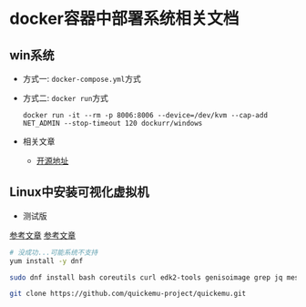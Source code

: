 # docker容器中部署系统相关文档

## win系统

- 方式一: `docker-compose.yml`方式
- 方式二: `docker run`方式
  
  ```shell
  docker run -it --rm -p 8006:8006 --device=/dev/kvm --cap-add NET_ADMIN --stop-timeout 120 dockurr/windows
  ```

- 相关文章
  - [开源地址](https://github.com/dockur/windows)

## Linux中安装可视化虚拟机

- 测试版
  
[参考文章](https://github.com/quickemu-project/quickemu/wiki/01-Installation)
[参考文章](https://mp.weixin.qq.com/s/W99irRFN5geQ5wHr2i4y2w)

```bash
# 没成功...可能系统不支持
yum install -y dnf

sudo dnf install bash coreutils curl edk2-tools genisoimage grep jq mesa-demos pciutils procps python3 qemu sed socat spice-gtk-tools swtpm unzip usbutils util-linux xdg-user-dirs xrandr zsync

git clone https://github.com/quickemu-project/quickemu.git

```
